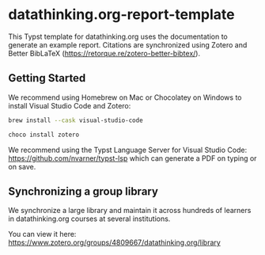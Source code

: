 # datathinking.org-report-template

This Typst template for datathinking.org uses the documentation to generate an example report. Citations are synchronized using Zotero and Better BibLaTeX (https://retorque.re/zotero-better-bibtex/).

## Getting Started

We recommend using Homebrew on Mac or Chocolatey on Windows to install Visual Studio Code and Zotero:

```bash
brew install --cask visual-studio-code
```

```powershell
choco install zotero
```

We recommend using the Typst Language Server for Visual Studio Code: https://github.com/nvarner/typst-lsp which can generate a PDF on typing or on save.

## Synchronizing a group library

We synchronize a large library and maintain it across hundreds of learners in datathinking.org courses at several institutions. 

You can view it here: https://www.zotero.org/groups/4809667/datathinking.org/library